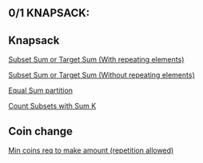## 0/1 KNAPSACK:

## Knapsack
[Subset Sum or Target Sum (With repeating elements)](https://github.com/AnushkaKundu/ALGORITHMS/blob/main/DynamicProgramming/Subset%20Sum%20or%20Target%20Sum%20(With%20repeating%20elements).md)

[Subset Sum or Target Sum (Without repeating elements)](https://github.com/AnushkaKundu/ALGORITHMS/blob/main/DynamicProgramming/Subset%20Sum%20or%20Target%20Sum%20(Without%20repeating%20elements).md)

[Equal Sum partition](https://github.com/AnushkaKundu/ALGORITHMS/blob/main/DynamicProgramming/Equal%20Sum%20partition.md)

[Count Subsets with Sum K](https://github.com/AnushkaKundu/ALGORITHMS/blob/main/DynamicProgramming/Count%20Subsets%20with%20Sum%20K.md)

## Coin change
[Min coins req to make amount (repetition allowed)](https://github.com/AnushkaKundu/ALGORITHMS/blob/14bb4f331dd27a667470f1cd1e7f107b67263df5/DynamicProgramming/Min%20coins%20req%20to%20make%20amount%20(repetition%20allowed).md)
